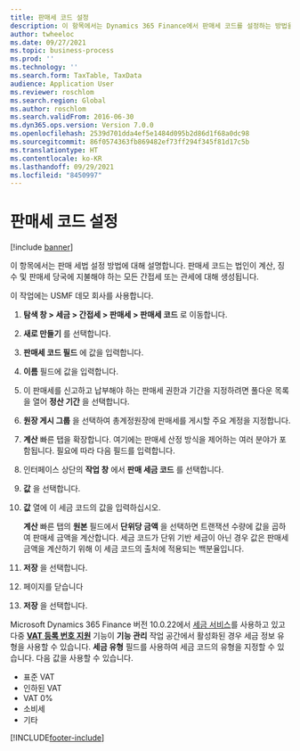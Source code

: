 ```yaml
---
title: 판매세 코드 설정
description: 이 항목에서는 Dynamics 365 Finance에서 판매세 코드를 설정하는 방법을 설명합니다.
author: twheeloc
ms.date: 09/27/2021
ms.topic: business-process
ms.prod: ''
ms.technology: ''
ms.search.form: TaxTable, TaxData
audience: Application User
ms.reviewer: roschlom
ms.search.region: Global
ms.author: roschlom
ms.search.validFrom: 2016-06-30
ms.dyn365.ops.version: Version 7.0.0
ms.openlocfilehash: 2539d701dda4ef5e1484d095b2d86d1f68a0dc98
ms.sourcegitcommit: 86f0574363fb869482ef73ff294f345f81d17c5b
ms.translationtype: HT
ms.contentlocale: ko-KR
ms.lasthandoff: 09/29/2021
ms.locfileid: "8450997"
---
```

# <a name="set-up-sales-tax-codes"></a>판매세 코드 설정

[!include [banner](../../includes/banner.md)]

이 항목에서는 판매 세법 설정 방법에 대해 설명합니다. 판매세 코드는 법인이 계산, 징수 및 판매세 당국에 지불해야 하는 모든 간접세 또는 관세에 대해 생성됩니다.

이 작업에는 USMF 데모 회사를 사용합니다.

1. **탐색 창 > 세금 > 간접세 > 판매세 > 판매세 코드** 로 이동합니다.
2. **새로 만들기** 를 선택합니다.
3. **판매세 코드 필드** 에 값을 입력합니다.
4. **이름** 필드에 값을 입력합니다.
5. 이 판매세를 신고하고 납부해야 하는 판매세 권한과 기간을 지정하려면 풀다운 목록을 열어 **정산 기간** 을 선택합니다.
6. **원장 게시 그룹** 을 선택하여 총계정원장에 판매세를 게시할 주요 계정을 지정합니다.
7. **계산** 빠른 탭을 확장합니다. 여기에는 판매세 산정 방식을 제어하는 여러 분야가 포함됩니다. 필요에 따라 다음 필드를 입력합니다.  
8. 인터페이스 상단의 **작업 창** 에서 **판매 세금 코드** 를 선택합니다.
9. **값** 을 선택합니다.
10. **값** 열에 이 세금 코드의 값을 입력하십시오.

    **계산** 빠른 탭의 **원본** 필드에서 **단위당 금액** 을 선택하면 트랜잭션 수량에 값을 곱하여 판매세 금액을 계산합니다.  세금 코드가 단위 기반 세금이 아닌 경우 값은 판매세 금액을 계산하기 위해 이 세금 코드의 출처에 적용되는 백분율입니다.     

11. **저장** 을 선택합니다.
12. 페이지를 닫습니다
13. **저장** 을 선택합니다.

Microsoft Dynamics 365 Finance 버전 10.0.22에서 [세금 서비스](../../localizations/global-tax-calcuation-service-overview.md)를 사용하고 있고 다중 [**VAT 등록 번호 지원**](../../localizations/emea-multiple-vat-registration-numbers.md) 기능이 **기능 관리** 작업 공간에서 활성화된 경우 세금 정보 유형을 사용할 수 있습니다. **세금 유형** 필드를 사용하여 세금 코드의 유형을 지정할 수 있습니다. 다음 값을 사용할 수 있습니다.

- 표준 VAT
- 인하된 VAT
- VAT 0%
- 소비세
- 기타

[!INCLUDE[footer-include](../../../includes/footer-banner.md)]
